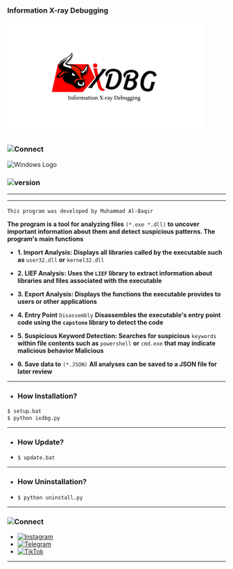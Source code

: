 

### **Information X-ray Debugging**

<span style="background-color:white; color:white; padding:5px 100px; border-radius:10px; font-weight:bold; display:inline-flex; align-items:center;">
  <img src="icon.png" width="250" height="250" style="margin-right:5px;">
</span>

### ![Connect](https://img.shields.io/badge/IXDBG-For_Windows-0056D2?style=for-the-badge&logo=windows&logoColor=white)
<img src="https://upload.wikimedia.org/wikipedia/commons/thumb/4/48/Windows_logo_-_2012_%28dark_blue%29.svg/1200px-Windows_logo_-_2012_%28dark_blue%29.svg.png" alt="Windows Logo" width="50" height="50">

### ![version](https://img.shields.io/badge/version_:_1.0.0-0056D2?style=for-the-badge&logo=links&logoColor=white)

---
---

`This program was developed by Muhammad Al-Baqir`

**The program is a tool for analyzing files** `(*.exe *.dll)` **to uncover important information about them and detect suspicious patterns. The program's main functions**

- **1. Import Analysis: Displays all libraries called by the executable such as** `user32.dll` **or** `kernel32.dll`

- **2. LIEF Analysis: Uses the `LIEF` library to extract information about libraries and files associated with the executable**

- **3. Export Analysis: Displays the functions the executable provides to users or other applications**

- **4. Entry Point** `Disassembly` **Disassembles the executable's entry point code using the `capstone` library to detect the code**

- **5. Suspicious Keyword Detection: Searches for suspicious** `keywords` **within file contents such as** `powershell` **or** `cmd.exe` **that may indicate malicious behavior Malicious**

- **6. Save data to** `(*.JSON)` **All analyses can be saved to a JSON file for later review**

---

- ### **How Installation?**

```
$ setup.bat
$ python ixdbg.py
```

---

- ### **How Update?**

- `$ update.bat`

---

- ### **How Uninstallation?**

- `$ python uninstall.py`

---

### ![Connect](https://img.shields.io/badge/Connect_with_me-0056D2?style=for-the-badge&logo=links&logoColor=white)

- [![Instagram](https://img.shields.io/badge/Instagram-E4405F?logo=instagram&logoColor=white)](https://www.instagram.com/wsl.iq)
- [![Telegram](https://img.shields.io/badge/Telegram-2CA5E0?logo=telegram&logoColor=white)](https://t.me/wsl-iq)
- [![TikTok](https://img.shields.io/badge/TikTok-black?logo=tiktok&logoColor=white)](https://www.tiktok.com/@wsl.iq)

---